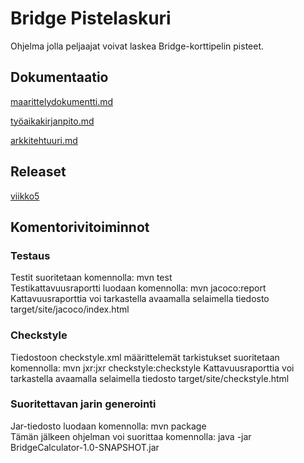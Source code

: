 # Bridge Pistelaskuri

Ohjelma jolla peljaajat voivat laskea Bridge-korttipelin pisteet.


## Dokumentaatio
[maarittelydokumentti.md](https://github.com/sillameri/otm-harjoitustyo/blob/master/dokumentointi/maarittelydokumentti.md)

[työaikakirjanpito.md](https://github.com/sillameri/otm-harjoitustyo/blob/master/dokumentointi/ty%C3%B6aikakirjanpito.md)

[arkkitehtuuri.md](https://github.com/sillameri/otm-harjoitustyo/blob/master/dokumentointi/arkkitehtuuri.md)


## Releaset

[viikko5](https://github.com/sillameri/otm-harjoitustyo/releases/tag/viikko5)

## Komentorivitoiminnot

### Testaus

Testit suoritetaan komennolla:  mvn test  
Testikattavuusraportti luodaan komennolla: mvn jacoco:report    
Kattavuusraporttia voi tarkastella avaamalla selaimella tiedosto target/site/jacoco/index.html


### Checkstyle

Tiedostoon checkstyle.xml määrittelemät tarkistukset suoritetaan komennolla: mvn jxr:jxr checkstyle:checkstyle
Kattavuusraporttia voi tarkastella avaamalla selaimella tiedosto target/site/checkstyle.html

### Suoritettavan jarin generointi

Jar-tiedosto luodaan komennolla: mvn package  
Tämän jälkeen ohjelman voi suorittaa komennolla: java -jar BridgeCalculator-1.0-SNAPSHOT.jar
